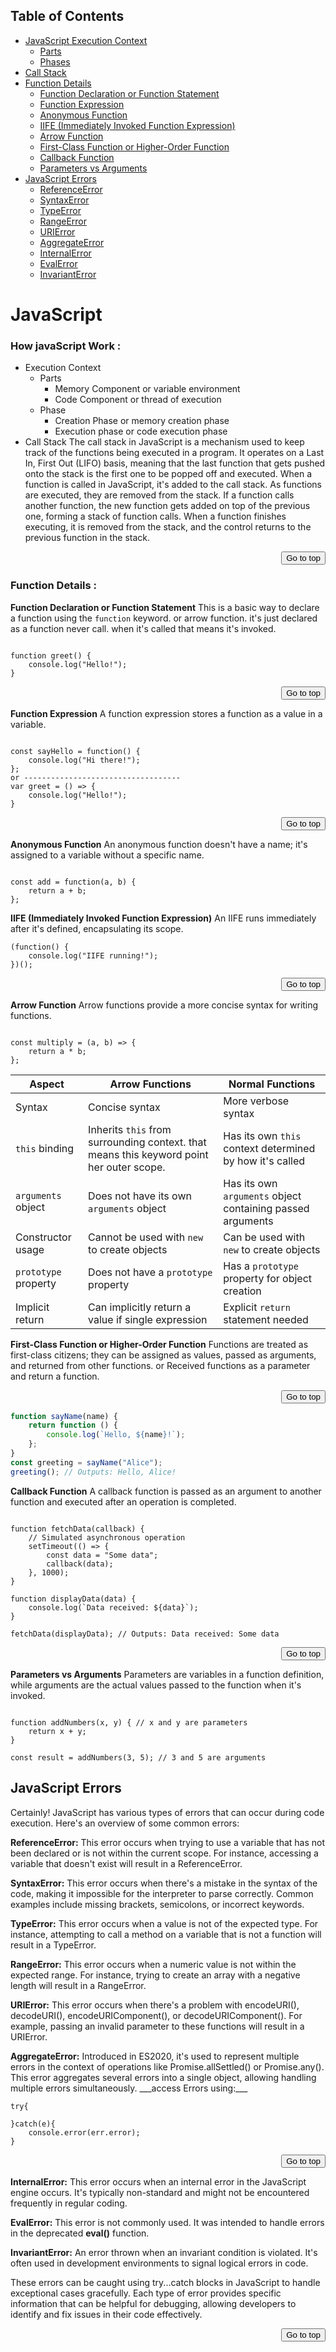 ## Table of Contents <a name="table"></a>

-   [JavaScript Execution Context](#javascript-execution-context)
    -   [Parts](#parts)
    -   [Phases](#phases)
-   [Call Stack](#call-stack)
-   [Function Details](#function-details)
    -   [Function Declaration or Function Statement](#function-declaration-or-function-statement)
    -   [Function Expression](#function-expression)
    -   [Anonymous Function](#anonymous-function)
    -   [IIFE (Immediately Invoked Function Expression)](#iife-immediately-invoked-function-expression)
    -   [Arrow Function](#arrow-function)
    -   [First-Class Function or Higher-Order Function](#first-class-function-or-higher-order-function)
    -   [Callback Function](#callback-function)
    -   [Parameters vs Arguments](#parameters-vs-arguments)
-   [JavaScript Errors](#javascript-errors)
    -   [ReferenceError](#referenceerror)
    -   [SyntaxError](#syntaxerror)
    -   [TypeError](#typeerror)
    -   [RangeError](#rangeerror)
    -   [URIError](#urierror)
    -   [AggregateError](#aggregateerror)
    -   [InternalError](#internalerror)
    -   [EvalError](#evalerror)
    -   [InvariantError](#invarianterror)

# JavaScript

### How javaScript Work : <a name="javascript-execution-context"></a>

-   Execution Context
    -   Parts<a name="parts"></a>
        -   Memory Component or variable environment
        -   Code Component or thread of execution
    -   Phase<a name="phases"></a>
        -   Creation Phase or memory creation phase
        -   Execution phase or code execution phase
-   Call Stack<a name="call-stack"></a>
    The call stack in JavaScript is a mechanism used to keep track of the functions being executed in a program. It operates on a Last In, First Out (LIFO) basis, meaning that the last function that gets pushed onto the stack is the first one to be popped off and executed.
    When a function is called in JavaScript, it's added to the call stack. As functions are executed, they are removed from the stack. If a function calls another function, the new function gets added on top of the previous one, forming a stack of function calls. When a function finishes executing, it is removed from the stack, and the control returns to the previous function in the stack.

<div style="text-align: right;">
    <a href="#table">
        <button>Go to top</button>
    </a>
</div>

### Function Details :

**Function Declaration or Function Statement**
This is a basic way to declare a function using the `function` keyword. or arrow function. it's just declared as a function never call. when it's called that means it's invoked.

```plaintext

function greet() {
    console.log("Hello!");
}
```

<div style="text-align: right;">
    <a href="#table">
        <button>Go to top</button>
    </a>
</div>

**Function Expression**
A function expression stores a function as a value in a variable.

```plaintext

const sayHello = function() {
    console.log("Hi there!");
};
or -----------------------------------
var greet = () => {
    console.log("Hello!");
}
```

<div style="text-align: right;">
    <a href="#table">
        <button>Go to top</button>
    </a>
</div>

**Anonymous Function**
An anonymous function doesn't have a name; it's assigned to a variable without a specific name.

```plaintext

const add = function(a, b) {
    return a + b;
};
```

**IIFE (Immediately Invoked Function Expression)**
An IIFE runs immediately after it's defined, encapsulating its scope.

```plaintext
(function() {
    console.log("IIFE running!");
})();
```

<div style="text-align: right;">
    <a href="#table">
        <button>Go to top</button>
    </a>
</div>

**Arrow Function**
Arrow functions provide a more concise syntax for writing functions.

```plaintext

const multiply = (a, b) => {
    return a * b;
};
```

| Aspect               | Arrow Functions                                                                          | Normal Functions                                           |
| -------------------- | ---------------------------------------------------------------------------------------- | ---------------------------------------------------------- |
| Syntax               | Concise syntax                                                                           | More verbose syntax                                        |
| `this` binding       | Inherits `this` from surrounding context. that means this keyword point her outer scope. | Has its own `this` context determined by how it's called   |
| `arguments` object   | Does not have its own `arguments` object                                                 | Has its own `arguments` object containing passed arguments |
| Constructor usage    | Cannot be used with `new` to create objects                                              | Can be used with `new` to create objects                   |
| `prototype` property | Does not have a `prototype` property                                                     | Has a `prototype` property for object creation             |
| Implicit return      | Can implicitly return a value if single expression                                       | Explicit `return` statement needed                         |

**First-Class Function or Higher-Order Function**
Functions are treated as first-class citizens; they can be assigned as values, passed as arguments, and returned from other functions. or Received functions as a parameter and return a function.

<div style="text-align: right;">
    <a href="#table">
        <button>Go to top</button>
    </a>
</div>

```javascript
function sayName(name) {
    return function () {
        console.log(`Hello, ${name}!`);
    };
}
const greeting = sayName("Alice");
greeting(); // Outputs: Hello, Alice!
```

**Callback Function**
A callback function is passed as an argument to another function and executed after an operation is completed.

```plaintext

function fetchData(callback) {
    // Simulated asynchronous operation
    setTimeout(() => {
        const data = "Some data";
        callback(data);
    }, 1000);
}

function displayData(data) {
    console.log(`Data received: ${data}`);
}

fetchData(displayData); // Outputs: Data received: Some data
```

<div style="text-align: right;">
    <a href="#table">
        <button>Go to top</button>
    </a>
</div>

**Parameters vs Arguments**
Parameters are variables in a function definition, while arguments are the actual values passed to the function when it's invoked.

```plaintext

function addNumbers(x, y) { // x and y are parameters
    return x + y;
}

const result = addNumbers(3, 5); // 3 and 5 are arguments
```

## JavaScript Errors

Certainly! JavaScript has various types of errors that can occur during code execution. Here's an overview of some common errors:

**ReferenceError:**
This error occurs when trying to use a variable that has not been declared or is not within the current scope. For instance, accessing a variable that doesn't exist will result in a ReferenceError.

**SyntaxError:**
This error occurs when there's a mistake in the syntax of the code, making it impossible for the interpreter to parse correctly. Common examples include missing brackets, semicolons, or incorrect keywords.

**TypeError:**
This error occurs when a value is not of the expected type. For instance, attempting to call a method on a variable that is not a function will result in a TypeError.

**RangeError:**
This error occurs when a numeric value is not within the expected range. For instance, trying to create an array with a negative length will result in a RangeError.

**URIError:**
This error occurs when there's a problem with encodeURI(), decodeURI(), encodeURIComponent(), or decodeURIComponent(). For example, passing an invalid parameter to these functions will result in a URIError.

**AggregateError:**
Introduced in ES2020, it's used to represent multiple errors in the context of operations like Promise.allSettled() or Promise.any(). This error aggregates several errors into a single object, allowing handling multiple errors simultaneously.
\_\_\_access Errors using:\_\_\_

```
try{

}catch(e){
    console.error(err.error);
}
```

<div style="text-align: right;">
    <a href="#table">
        <button>Go to top</button>
    </a>
</div>

**InternalError:**
This error occurs when an internal error in the JavaScript engine occurs. It's typically non-standard and might not be encountered frequently in regular coding.

**EvalError:**
This error is not commonly used. It was intended to handle errors in the deprecated **eval()** function.

**InvariantError:**
An error thrown when an invariant condition is violated. It's often used in development environments to signal logical errors in code.

These errors can be caught using try...catch blocks in JavaScript to handle exceptional cases gracefully. Each type of error provides specific information that can be helpful for debugging, allowing developers to identify and fix issues in their code effectively.

<div style="text-align: right;">
    <a href="#table">
        <button>Go to top</button>
    </a>
</div>
